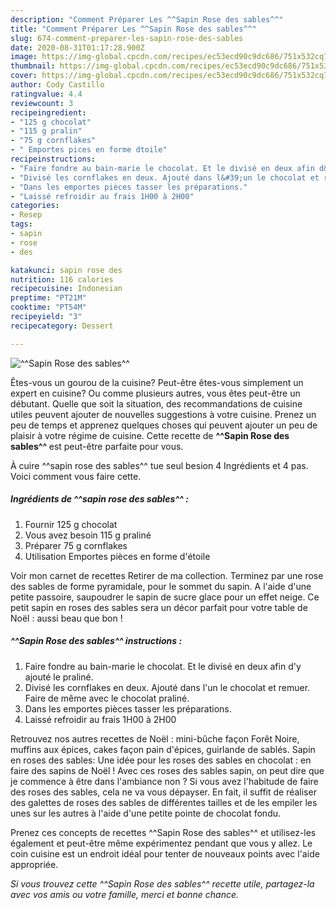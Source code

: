 ```yaml
---
description: "Comment Préparer Les ^^Sapin Rose des sables^^"
title: "Comment Préparer Les ^^Sapin Rose des sables^^"
slug: 674-comment-preparer-les-sapin-rose-des-sables
date: 2020-08-31T01:17:28.900Z
image: https://img-global.cpcdn.com/recipes/ec53ecd90c9dc686/751x532cq70/sapin-rose-des-sables-photo-principale-de-la-recette.jpg
thumbnail: https://img-global.cpcdn.com/recipes/ec53ecd90c9dc686/751x532cq70/sapin-rose-des-sables-photo-principale-de-la-recette.jpg
cover: https://img-global.cpcdn.com/recipes/ec53ecd90c9dc686/751x532cq70/sapin-rose-des-sables-photo-principale-de-la-recette.jpg
author: Cody Castillo
ratingvalue: 4.4
reviewcount: 3
recipeingredient:
- "125 g chocolat"
- "115 g pralin"
- "75 g cornflakes"
- " Emportes pices en forme dtoile"
recipeinstructions:
- "Faire fondre au bain-marie le chocolat. Et le divisé en deux afin d&#39;y ajouté le praliné."
- "Divisé les cornflakes en deux. Ajouté dans l&#39;un le chocolat et remuer. Faire de même avec le chocolat praliné."
- "Dans les emportes pièces tasser les préparations."
- "Laissé refroidir au frais 1H00 à 2H00"
categories:
- Resep
tags:
- sapin
- rose
- des

katakunci: sapin rose des 
nutrition: 116 calories
recipecuisine: Indonesian
preptime: "PT21M"
cooktime: "PT54M"
recipeyield: "3"
recipecategory: Dessert

---
```



![^^Sapin Rose des sables^^](https://img-global.cpcdn.com/recipes/ec53ecd90c9dc686/751x532cq70/sapin-rose-des-sables-photo-principale-de-la-recette.jpg)

Êtes-vous un gourou de la cuisine? Peut-être êtes-vous simplement un expert en cuisine? Ou comme plusieurs autres, vous êtes peut-être un débutant. Quelle que soit la situation, des recommandations de cuisine utiles peuvent ajouter de nouvelles suggestions à votre cuisine. Prenez un peu de temps et apprenez quelques choses qui peuvent ajouter un peu de plaisir à votre régime de cuisine. Cette recette de <strong> ^^Sapin Rose des sables^^ </strong> est peut-être parfaite pour vous.

<!--inarticleads1-->

À cuire ^^sapin rose des sables^^ tue seul besion 4 Ingrédients et 4 pas. Voici comment vous faire cette.

##### Ingrédients de ^^sapin rose des sables^^ :

1. Fournir 125 g chocolat
1. Vous avez besoin 115 g praliné
1. Préparer 75 g cornflakes
1. Utilisation  Emportes pièces en forme d&#39;étoile


Voir mon carnet de recettes Retirer de ma collection. Terminez par une rose des sables de forme pyramidale, pour le sommet du sapin. A l&#39;aide d&#39;une petite passoire, saupoudrer le sapin de sucre glace pour un effet neige. Ce petit sapin en roses des sables sera un décor parfait pour votre table de Noël : aussi beau que bon ! 

<!--inarticleads2-->

##### ^^Sapin Rose des sables^^ instructions :

1. Faire fondre au bain-marie le chocolat. Et le divisé en deux afin d&#39;y ajouté le praliné.
1. Divisé les cornflakes en deux. Ajouté dans l&#39;un le chocolat et remuer. Faire de même avec le chocolat praliné.
1. Dans les emportes pièces tasser les préparations.
1. Laissé refroidir au frais 1H00 à 2H00


Retrouvez nos autres recettes de Noël : mini-bûche façon Forêt Noire, muffins aux épices, cakes façon pain d&#39;épices, guirlande de sablés. Sapin en roses des sables: Une idée pour les roses des sables en chocolat : en faire des sapins de Noël ! Avec ces roses des sables sapin, on peut dire que je commence à être dans l&#39;ambiance non ? Si vous avez l&#39;habitude de faire des roses des sables, cela ne va vous dépayser. En fait, il suffit de réaliser des galettes de roses des sables de différentes tailles et de les empiler les unes sur les autres à l&#39;aide d&#39;une petite pointe de chocolat fondu. 

<!--inarticleads1-->

<p>
Prenez ces concepts de recettes ^^Sapin Rose des sables^^ et utilisez-les également et peut-être même expérimentez pendant que vous y allez. Le coin cuisine est un endroit idéal pour tenter de nouveaux points avec l'aide appropriée.
</p>

<p>
<i>Si vous trouvez cette ^^Sapin Rose des sables^^ recette utile, partagez-la avec vos amis ou votre famille, merci et bonne chance.</i>
</p>
